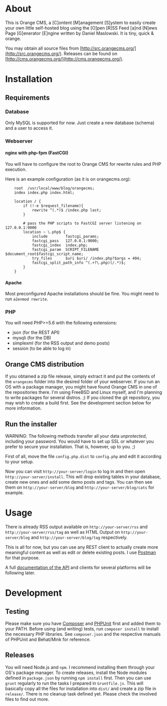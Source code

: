 # About
This is Orange CMS, a [C]ontent [M]anagement [S]ystem to
easily create your own little self-hosted blog using the
[O]pen [R]SS Feed [a]nd [N]ews Page [G]enerator [E]ngine
written by Daniel Maslowski. It is tiny, quick & orange.

You may obtain all source files from [http://src.orangecms.org/](http://src.orangecms.org/).
Releases can be found on [http://cms.orangecms.org/](http://cms.orangecms.org/).

# Installation

## Requirements

### Database
Only MySQL is supported for now. Just create a new database (schema) and a user to access it.

### Webserver

#### nginx with php-fpm (FastCGI)
You will have to configure the root to Orange CMS for rewrite rules and PHP execution.

Here is an example configuration (as it is on orangecms.org):
```
    root  /usr/local/www/blog/orangecms;
    index index.php index.html;

    location / {
        if (!-e $request_filename){
            rewrite ^(.*)$ /index.php last;
        }

        # pass the PHP scripts to FastCGI server listening on 127.0.0.1:9000
        location ~ \.php$ {
            include        fastcgi_params;
            fastcgi_pass   127.0.0.1:9000;
            fastcgi_index  index.php;
            fastcgi_param  SCRIPT_FILENAME  $document_root$fastcgi_script_name;
            try_files      $uri $uri/ /index.php?$args = 404;
            fastcgi_split_path_info ^(.+?\.php)(/.*)$;
        }
    }
```
#### Apache
Most preconfigured Apache installations should be fine. You might need to run `a2enmod rewrite`.

### PHP
You will need PHP>=5.6 with the following extensions:
* json (for the REST API)
* mysqli (for the DB)
* simplexml (for the RSS output and demo posts)
* session (to be able to log in)

## Orange CMS distribution
If you obtained a zip file release, simply extract it and put the contents of the `orangecms` folder into the desired folder of your webserver.
If you run an OS with a package manager, you might have found Orange CMS in one of the repositories there. I'm using FreeBSD and Linux myself, and I'm planning to write packages for several distros. ;)
If you cloned the git repository, you may wish to create a build first. See the development section below for more information.

## Run the installer
WARNING: The following methods transfer all your data _unprotected_, including your password. You would have to set up SSL or whatever you prefer to secure your installation. That is, however, up to you. ;)

First of all, move the file `config.php.dist` to `config.php` and edit it according to your setup.

Now you can visit `http://your-server/login` to log in and then open `http://your-server/install`.
This will drop existing tables in your database, create new ones and add some demo posts and tags.
You can then see them on `http://your-server/blog` and `http://your-server/blog/cats` for example.

# Usage
There is already RSS output available on `http://your-server/rss` and `http://your-server/rss/tag` as well as HTML Output on `http://your-server/blog` and `http://your-server/blog/tag` respectively.

This is all for now, but you can use any REST client to actually create more meaningful content as well as edit or delete existing posts. I use [Postman](https://chrome.google.com/webstore/detail/postman-rest-client/fdmmgilgnpjigdojojpjoooidkmcomcm) for that purpose.

A full [documentation of the API](http://api.orangecms.org/) and clients for several platforms will be following later.

# Development

## Testing
Please make sure you have [Composer](https://getcomposer.org/) and [PHPUnit](https://phpunit.de/) first and added them to your PATH.
Before using (and writing) tests, run `composer install` to install the necessary PHP libraries.
See `composer.json` and the respective manuals of PHPUnit and Behat/Mink for reference.

## Releases
You will need Node.js and `npm`. I recommend installing them through your OS's package manager.
To create releases, install the Node modules defined in `package.json` by running `npm install` first.
Then you can use `grunt` regularly to run the tasks I prepared in `Gruntfile.js`.
This will basically copy all the files for installation into `dist/` and create a zip file in `release/`.
There is no cleanup task defined yet.
Please check the involved files to find out more.
